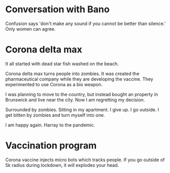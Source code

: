 # Conversation with Bano

Confusion says 'don't make any sound if you cannot be better than silence.' Only women can agree.

# Corona delta max

It all started with dead star fish washed on the beach.

Corona delta max turns people into zombies. It was created the pharmaceutical company while they are developing the vaccine. They experimented to use Corona as a bio weapon.

I was planning to move to the country, but instead bought an property in Brunswick and live near the city. Now I am regretting my decision.

Surrounded by zombies. Sitting in my apartment. I give up. I go outside. I get bitten by zombies and turn myself into one.

I am happy again. Harray to the pandemic.

# Vaccination program

Corona vaccine injects micro bots which tracks people. If you go outside of 5k radius during lockdown, it will explodes your head.
